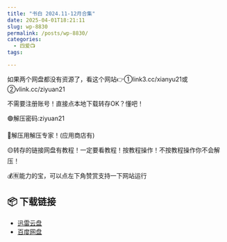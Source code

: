 ```yaml
---
title: "书白 2024.11-12月合集"
date: 2025-04-01T18:21:11
slug: wp-8830
permalink: /posts/wp-8830/
categories:
  - 四爱📺
tags:

---
```


如果两个网盘都没有资源了，看这个网站👉①link3.cc/xianyu21或②vlink.cc/ziyuan21

不需要注册账号！直接点本地下载转存OK？懂吧！

🟢解压密码:ziyuan21

🔵解压用解压专家！(应用商店有)

🟡转存的链接网盘有教程！一定要看教程！按教程操作！不按教程操作你不会解压！

💰🈶能力的宝，可以点左下角赞赏支持一下网站运行

## 📦 下载链接
- [迅雷云盘](https://blziyuan21.com/pay-download/8830?key=79cb9c6015&down_id=0)
- [百度网盘](https://blziyuan21.com/pay-download/8830?key=79cb9c6015&down_id=1)

